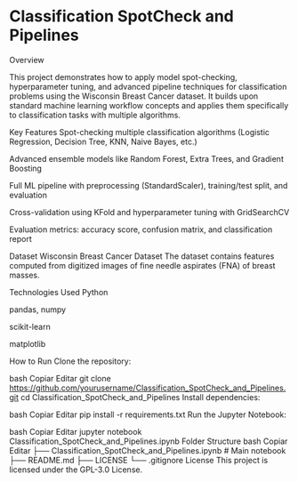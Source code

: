 # Classification SpotCheck and Pipelines
Overview

This project demonstrates how to apply model spot-checking, hyperparameter tuning, and advanced pipeline techniques for classification problems using the Wisconsin Breast Cancer dataset. It builds upon standard machine learning workflow concepts and applies them specifically to classification tasks with multiple algorithms.

Key Features
Spot-checking multiple classification algorithms (Logistic Regression, Decision Tree, KNN, Naive Bayes, etc.)

Advanced ensemble models like Random Forest, Extra Trees, and Gradient Boosting

Full ML pipeline with preprocessing (StandardScaler), training/test split, and evaluation

Cross-validation using KFold and hyperparameter tuning with GridSearchCV

Evaluation metrics: accuracy score, confusion matrix, and classification report

Dataset
Wisconsin Breast Cancer Dataset
The dataset contains features computed from digitized images of fine needle aspirates (FNA) of breast masses.

Technologies Used
Python

pandas, numpy

scikit-learn

matplotlib

How to Run
Clone the repository:

bash
Copiar
Editar
git clone https://github.com/yourusername/Classification_SpotCheck_and_Pipelines.git
cd Classification_SpotCheck_and_Pipelines
Install dependencies:

bash
Copiar
Editar
pip install -r requirements.txt
Run the Jupyter Notebook:

bash
Copiar
Editar
jupyter notebook Classification_SpotCheck_and_Pipelines.ipynb
Folder Structure
bash
Copiar
Editar
├── Classification_SpotCheck_and_Pipelines.ipynb  # Main notebook
├── README.md
├── LICENSE
└── .gitignore
License
This project is licensed under the GPL-3.0 License.

